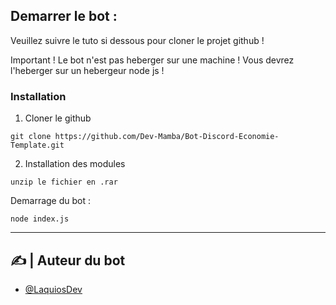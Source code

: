 ## Demarrer le  bot :

Veuillez suivre le tuto si dessous pour cloner le projet github !

Important ! Le bot n'est pas heberger sur une machine ! Vous devrez l'heberger sur un hebergeur node js !

### Installation

1. Cloner le github

```
git clone https://github.com/Dev-Mamba/Bot-Discord-Economie-Template.git
```

2. Installation des modules

```
unzip le fichier en .rar 
```

Demarrage du bot :

```
node index.js
```

---


## ✍️ | Auteur du bot <a name = "authors"></a>

- [@LaquiosDev](https://github.com/LaquiosDev)


